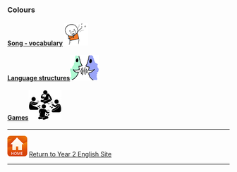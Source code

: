 ### Colours

#### [Song - vocabulary](https://tangerina-pt.github.io/English/Colours_B_song) [![sing](/images/sing.png)](https://tangerina-pt.github.io/English/Colours_B_song)
#### [Language structures](https://tangerina-pt.github.io/English/Colours_B_ls)[![talk](/images/talk.png)](https://tangerina-pt.github.io/English/Colours_B_ls)
#### [Games](https://tangerina-pt.github.io/English/Colours_B_g)[![silh_game](/images/silh_game.jpg)](https://tangerina-pt.github.io/English/Colours_B_g)

***
[![home](/images/home.PNG)](https://tangerina-pt.github.io/English/Year2) [Return to Year 2 English Site](https://tangerina-pt.github.io/English/Year2)

***
